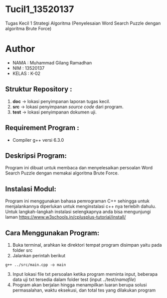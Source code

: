 # Tucil1_13520137
Tugas Kecil 1 Strategi Algoritma (Penyelesaian Word Search Puzzle dengan algoritma Brute Force)

# Author
- NAMA  : Muhammad Gilang Ramadhan 
- NIM   : 13520137
- KELAS : K-02

## Struktur Repository :
1. **doc** -> lokasi penyimpanan laporan tugas kecil.
2. **src** -> lokasi penyimpanan *source code* dari program.
3. **test** -> lokasi penyimpanan dokumen uji.

## Requirement Program :
- Compiler g++ versi 6.3.0

## Deskripsi Program:
Program ini dibuat untuk membaca dan menyelesaikan persoalan Word Search Puzzle dengan memakai algoritma Brute Force. 

## Instalasi Modul:
Program ini menggunakan bahasa pemrograman C++ sehingga untuk menjalankannya diperlukan untuk menginstalasi c++ nya terlebih dahulu. Untuk langkah-langkah instalasi selengkapnya anda bisa mengunjungi laman https://www.w3schools.in/cplusplus-tutorial/install/

## Cara Menggunakan Program:
1. Buka terminal, arahkan ke direktori tempat program disimpan yaitu pada folder src
2. Jalankan perintah berikut
```
g++ ../src/main.cpp -o main
```
3. Input lokasi file txt persoalan ketika program meminta input, beberapa data uji txt tersedia dalam folder test (input ../test/*namafile*)
4. Program akan berjalan hingga menampilkan luaran berupa solusi permasalahan, waktu eksekusi, dan total tes yang dilakukan program
